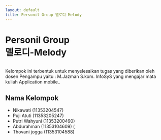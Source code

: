 ```yaml
---
layout: default
title: Personil Group 멜로디-Melody
---
```


<div class="post">
	<h1 class="pageTitle">Personil Group<br> 멜로디-Melody</h1>
	<center><img src="{{ '/578892-bigthumbnail.jpg' | prepend: site.baseurl }}" alt=""></center> 
	<p class="intro">Kelompok ini terbentuk untuk menyelesaikan tugas yang diberikan oleh dosen Pengampu yaitu : M.Jazman S.kom. InfoSyS yang mengajar mata kuliah Application mobile..</p>
	<h2>Nama Kelompok </h2>
	<ul>
		<li> Nikawati (11353204547) </li>
  		<li> Puji Atuti (11353205247) </li>
  		<li> Putri Wahyuni (11353200490) </li>
  		<li> Abdurahman (11353104609) (</li>
  		<li> Thovani jogga (11353104588) </li> 
  	</ul>
</div>
